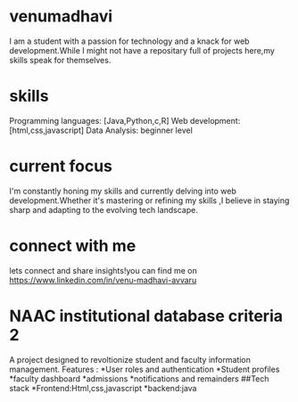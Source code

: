# venumadhavi
I am a student with a passion for technology and a knack for web development.While I might not have a repositary full of projects here,my skills speak for themselves.
# skills
Programming languages: [Java,Python,c,R]
Web development:[html,css,javascript]
Data Analysis: beginner level
# current focus
I'm constantly honing my skills and currently delving into web development.Whether it's mastering or refining my skills ,I believe in staying sharp and adapting to the evolving tech landscape.
# connect with me
lets connect and share insights!you can find me on https://www.linkedin.com/in/venu-madhavi-avvaru
# NAAC institutional database criteria 2
A project designed to revoltionize student and faculty information management.
Features :
*User roles and authentication
*Student profiles
*faculty dashboard
*admissions 
*notifications and remainders
##Tech stack
*Frontend:Html,css,javascript
*backend:java
